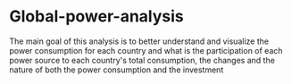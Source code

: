# Global-power-analysis
The main goal of this analysis is to better understand and visualize the power consumption for each country and what is the participation 
of each power source to each country's total consumption, the changes and the nature of both the power consumption and the investment

